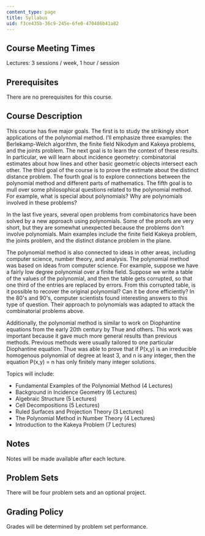 ```yaml
---
content_type: page
title: Syllabus
uid: f3ce435b-36c9-245e-6fe0-470486b41a82
---
```


Course Meeting Times
--------------------

Lectures: 3 sessions / week, 1 hour / session

Prerequisites
-------------

There are no prerequisites for this course.

Course Description
------------------

This course has five major goals. The first is to study the strikingly short applications of the polynomial method. I’ll emphasize three examples: the Berlekamp-Welch algorithm, the finite field Nikodym and Kakeya problems, and the joints problem. The next goal is to learn the context of these results. In particular, we will learn about incidence geometry: combinatorial estimates about how lines and other basic geometric objects intersect each other. The third goal of the course is to prove the estimate about the distinct distance problem. The fourth goal is to explore connections between the polynomial method and different parts of mathematics. The fifth goal is to mull over some philosophical questions related to the polynomial method. For example, what is special about polynomials? Why are polynomials involved in these problems?

In the last five years, several open problems from combinatorics have been solved by a new approach using polynomials. Some of the proofs are very short, but they are somewhat unexpected because the problems don't involve polynomials. Main examples include the finite field Kakeya problem, the joints problem, and the distinct distance problem in the plane. 

The polynomial method is also connected to ideas in other areas, including computer science, number theory, and analysis. The polynomial method was based on ideas from computer science. For example, suppose we have a fairly low degree polynomial over a finite field. Suppose we write a table of the values of the polynomial, and then the table gets corrupted, so that one third of the entries are replaced by errors. From this corrupted table, is it possible to recover the original polynomial? Can it be done efficiently? In the 80's and 90's, computer scientists found interesting answers to this type of question. Their approach to polynomials was adapted to attack the combinatorial problems above.

Additionally, the polynomial method is similar to work on Diophantine equations from the early 20th century by Thue and others. This work was important because it gave much more general results than previous methods. Previous methods were usually tailored to one particular Diophantine equation. Thue was able to prove that if P(x,y) is an irreducible homogenous polynomial of degree at least 3, and n is any integer, then the equation P(x,y) = n has only finitely many integer solutions.

Topics will include:

*   Fundamental Examples of the Polynomial Method (4 Lectures)
*   Background in Incidence Geometry (6 Lectures)
*   Algebraic Structure (5 Lectures)
*   Cell Decompositions (5 Lectures)
*   Ruled Surfaces and Projection Theory (3 Lectures)
*   The Polynomial Method in Number Theory (4 Lectures)
*   Introduction to the Kakeya Problem (7 Lectures)

Notes
-----

Notes will be made available after each lecture.

Problem Sets
------------

There will be four problem sets and an optional project.

Grading Policy
--------------

Grades will be determined by problem set performance.